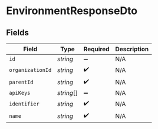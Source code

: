 # EnvironmentResponseDto


## Fields

| Field              | Type               | Required           | Description        |
| ------------------ | ------------------ | ------------------ | ------------------ |
| `id`               | *string*           | :heavy_minus_sign: | N/A                |
| `organizationId`   | *string*           | :heavy_check_mark: | N/A                |
| `parentId`         | *string*           | :heavy_check_mark: | N/A                |
| `apiKeys`          | *string*[]         | :heavy_minus_sign: | N/A                |
| `identifier`       | *string*           | :heavy_check_mark: | N/A                |
| `name`             | *string*           | :heavy_check_mark: | N/A                |
